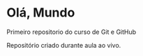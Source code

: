 # Olá, Mundo
 Primeiro repositorio do curso de Git e GitHub

 Repositório criado durante aula ao vivo.
